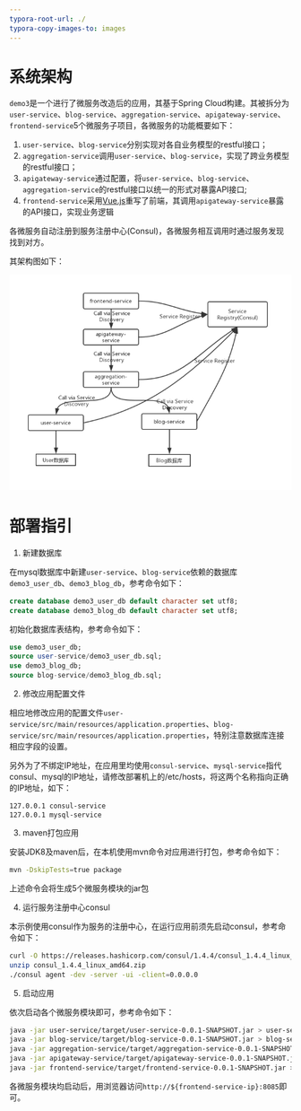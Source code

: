 ```yaml
---
typora-root-url: ./
typora-copy-images-to: images
---
```


# 系统架构

`demo3`是一个进行了微服务改造后的应用，其基于Spring Cloud构建。其被拆分为`user-service`、`blog-service`、`aggregation-service`、`apigateway-service`、`frontend-service`5个微服务子项目，各微服务的功能概要如下：

1. `user-service`、`blog-service`分别实现对各自业务模型的restful接口； 
2. `aggregation-service`调用`user-service`、`blog-service`，实现了跨业务模型的restful接口；
3. `apigateway-service`通过配置，将`user-service`、`blog-service`、`aggregation-service`的restful接口以统一的形式对暴露API接口; 
4. `frontend-service`采用[Vue.js](https://cn.vuejs.org/index.html)重写了前端，其调用`apigateway-service`暴露的API接口，实现业务逻辑

各微服务自动注册到服务注册中心(Consul)，各微服务相互调用时通过服务发现找到对方。

其架构图如下：

![1554261867844](images/1554261867844.png)

# 部署指引

1. 新建数据库

在mysql数据库中新建`user-service`、`blog-service`依赖的数据库`demo3_user_db`、`demo3_blog_db`，参考命令如下：

```sql
create database demo3_user_db default character set utf8;
create database demo3_blog_db default character set utf8;
```

初始化数据库表结构，参考命令如下：

```sql
use demo3_user_db;
source user-service/demo3_user_db.sql;
use demo3_blog_db;
source blog-service/demo3_blog_db.sql;
```

2. 修改应用配置文件

相应地修改应用的配置文件`user-service/src/main/resources/application.properties`、`blog-service/src/main/resources/application.properties`，特别注意数据库连接相应字段的设置。

另外为了不绑定IP地址，在应用里均使用`consul-service`、`mysql-service`指代consul、mysql的IP地址，请修改部署机上的/etc/hosts，将这两个名称指向正确的IP地址，如下：

```
127.0.0.1 consul-service
127.0.0.1 mysql-service
```

3. maven打包应用

安装JDK8及maven后，在本机使用mvn命令对应用进行打包，参考命令如下：

```bash
mvn -DskipTests=true package
```

上述命令会将生成5个微服务模块的jar包

4. 运行服务注册中心consul

本示例使用consul作为服务的注册中心，在运行应用前须先启动consul，参考命令如下：

```bash
curl -O https://releases.hashicorp.com/consul/1.4.4/consul_1.4.4_linux_amd64.zip
unzip consul_1.4.4_linux_amd64.zip
./consul agent -dev -server -ui -client=0.0.0.0
```

5. 启动应用

依次启动各个微服务模块即可，参考命令如下：

```bash
java -jar user-service/target/user-service-0.0.1-SNAPSHOT.jar > user-service.log 2>&1 &
java -jar blog-service/target/blog-service-0.0.1-SNAPSHOT.jar > blog-service.log 2>&1 &
java -jar aggregation-service/target/aggregation-service-0.0.1-SNAPSHOT.jar > aggregation-service.log 2>&1 &
java -jar apigateway-service/target/apigateway-service-0.0.1-SNAPSHOT.jar > apigateway-service.log 2>&1 &
java -jar frontend-service/target/frontend-service-0.0.1-SNAPSHOT.jar > frontend-service.log 2>&1 &
```

各微服务模块均启动后，用浏览器访问`http://${frontend-service-ip}:8085`即可。
